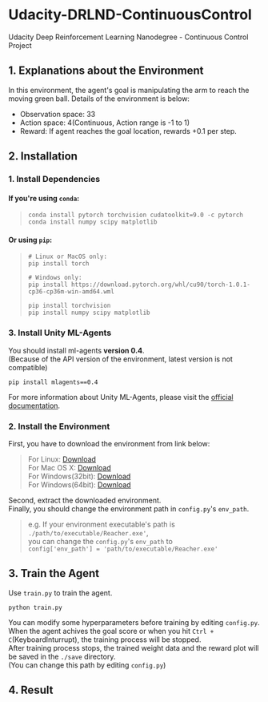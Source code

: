# Udacity-DRLND-ContinuousControl
Udacity Deep Reinforcement Learning Nanodegree - Continuous Control Project

## 1. Explanations about the Environment
In this environment, the agent's goal is manipulating the arm to reach the moving green ball.
Details of the environment is below:
 - Observation space: 33
 - Action space: 4(Continuous, Action range is -1 to 1)
 - Reward: If agent reaches the goal location, rewards +0.1 per step.
 
## 2. Installation
### 1. Install Dependencies
 #### If you're using `conda`:
  > ```
  > conda install pytorch torchvision cudatoolkit=9.0 -c pytorch
  > conda install numpy scipy matplotlib 
  > ```
  
 #### Or using `pip`:
 > ```
 > # Linux or MacOS only:
 > pip install torch
 >
 > # Windows only:
 > pip install https://download.pytorch.org/whl/cu90/torch-1.0.1-cp36-cp36m-win-amd64.wml
 >
 > pip install torchvision
 > pip install numpy scipy matplotlib
 > ```
 ### 3. Install Unity ML-Agents
 You should install ml-agents **version 0.4**.<br>
 (Because of the API version of the environment, latest version is not compatible)
 ```
 pip install mlagents==0.4
 ```
 For more information about Unity ML-Agents, please visit the
 <a href="https://github.com/Unity-Technologies/ml-agents/blob/master/docs/">official documentation</a>.
### 2. Install the Environment
First, you have to download the environment from link below:
> For Linux: <a href="https://s3-us-west-1.amazonaws.com/udacity-drlnd/P2/Reacher/one_agent/Reacher_Linux.zip">Download</a><br>
> For Mac OS X: <a href="https://s3-us-west-1.amazonaws.com/udacity-drlnd/P2/Reacher/one_agent/Reacher.app.zip">Download</a><br>
> For Windows(32bit): <a href="https://s3-us-west-1.amazonaws.com/udacity-drlnd/P2/Reacher/one_agent/Reacher_Windows_x86.zip">Download</a><br>
> For Windows(64bit): <a href="https://s3-us-west-1.amazonaws.com/udacity-drlnd/P2/Reacher/one_agent/Reacher_Windows_x86_64.zip">Download</a>

Second, extract the downloaded environment.<br>
Finally, you should change the environment path in `config.py`'s `env_path`.<br>
> e.g. If your environment executable's path is `./path/to/executable/Reacher.exe'`,<br>
> you can change the `config.py`'s `env_path` to<br>
> `config['env_path'] = 'path/to/executable/Reacher.exe'`

## 3. Train the Agent
Use `train.py` to train the agent.
```
python train.py
```
You can modify some hyperparameters before training by editing `config.py`.<br>
When the agent achives the goal score or when you hit `Ctrl + C`(KeyboardInturrupt), the training process will be stopped.<br>
After training process stops, the trained weight data and the reward plot will be saved in the `./save` directory.<br>
(You can change this path by editing `config.py`)

## 4. Result
